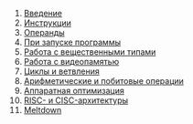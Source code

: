 1) [Введение](Введение.md)
2) [Инструкции](Инструкции.md)
3) [Операнды](Операнды.md)
4) [При запуске программы](<При запуске программы.md>)
5) [Работа с вещественными типами](<Работа с вещественными числами.md>)
6) [Работа с видеопамятью](<Работа с видеопамятью.md>)
7) [Циклы и ветвления](<Циклы и ветвления.md>)
8) [Арифметические и побитовые операции](<Арифметические и побитовые операции.md>)
9) [Аппаратная оптимизация](<Аппаратные оптимизации.md>)
10) [RISC- и CISC-архитектуры](<RISC- и CISC-архитектуры.md>)
11) [Meltdown](<Meltdown.md>)
